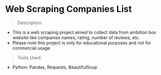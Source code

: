 # Web Scraping Companies List

> Description:
- This is a web scraping project aimed to collect data from ambition box website like companies names, rating, number of reviews, etc.
- Please note this project is only for educational purposes and not for commercial usage.

> Tools Used:
- Python: Pandas, Requests, BeautifulSoup
